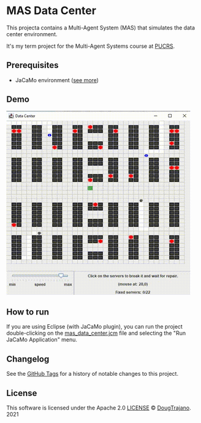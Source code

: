 # MAS Data Center

This projecta contains a Multi-Agent System (MAS) that simulates the data center environment.

It's my term project for the Multi-Agent Systems course at [PUCRS](https://www.pucrs.br/).

## Prerequisites

- JaCaMo environment ([see more](http://jacamo.sourceforge.net/))

## Demo

![](images/demo.gif)

## How to run

If you are using Eclipse (with JaCaMo plugin), you can run the project double-clicking on the [mas_data_center.jcm](mas_data_center.jcm) file and selecting the "Run JaCaMo Application" menu.

## Changelog

See the [GitHub Tags](https://github.com/DougTrajano/pucrs-mas-data-center/tags) for a history of notable changes to this project.

## License

This software is licensed under the Apache 2.0 [LICENSE](LICENSE) © [DougTrajano](https://github.com/DougTrajano). 2021

